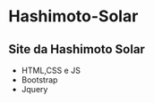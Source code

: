 <div>
    <h1>Hashimoto-Solar</h1>
    <h2>Site da Hashimoto Solar</h2>
    <ul>
        <li>HTML,CSS e JS</li>
        <li>Bootstrap</li>
        <li>Jquery</li>
    </ul>
</div>
